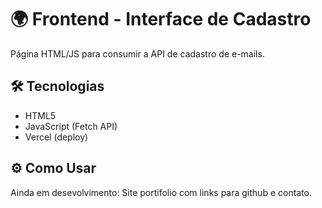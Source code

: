 # 🌍 Frontend - Interface de Cadastro

Página HTML/JS para consumir a API de cadastro de e-mails.

## 🛠️ Tecnologias
- HTML5
- JavaScript (Fetch API)
- Vercel (deploy)

## ⚙️ Como Usar
Ainda em desevolvimento: Site portifolio com links para github e contato.

